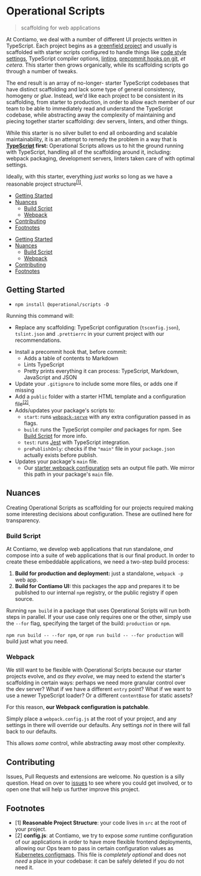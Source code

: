 # Operational Scripts

> scaffolding for web applications

At Contiamo, we deal with a number of different UI projects written in TypeScript. Each project begins as a [greenfield project](https://en.wikipedia.org/wiki/Greenfield_project) and usually is scaffolded with starter scripts configured to handle things like [code style settings](https://prettier.io/docs/en/configuration.html), TypeScript compiler options, [linting](https://palantir.github.io/tslint/), [precommit hooks on git](https://git-scm.com/book/en/v2/Customizing-Git-Git-Hooks), _et cetera_. This starter then grows organically, while its scaffolding scripts go through a number of tweaks.

The end result is an array of no-longer- starter TypeScript codebases that have distinct scaffolding and lack some type of general consistency, homogeny or _glue_. Instead, we'd like each project to be consistent in its scaffolding, from starter to production, in order to allow each member of our team to be able to immediately read and understand the TypeScript codebase, while abstracting away the complexity of maintaining and piecing together starter scaffolding: dev servers, linters, and other things.

While this starter is no silver bullet to end all onboarding and scalable maintainability, it is an attempt to remedy the problem in a way that is **[TypeScript](https://github.com/Microsoft/TypeScript/) first:** Operational Scripts allows us to hit the ground running with TypeScript, handling all of the scaffolding around it, including: webpack packaging, development servers, linters taken care of with optimal settings.

Ideally, with this starter, everything _just works_ so long as we have a reasonable project structure<sup>[[1]](#footnotes)</sup>.

<!-- START doctoc generated TOC please keep comment here to allow auto update -->
<!-- DON'T EDIT THIS SECTION, INSTEAD RE-RUN doctoc TO UPDATE -->
<!-- DON'T EDIT THIS SECTION, INSTEAD RE-RUN doctoc TO UPDATE -->

- [Getting Started](#getting-started)
- [Nuances](#nuances)
  - [Build Script](#build-script)
  - [Webpack](#webpack)
- [Contributing](#contributing)
- [Footnotes](#footnotes)

<!-- END doctoc generated TOC please keep comment here to allow auto update -->

- [Getting Started](#getting-started)
- [Nuances](#nuances)
  - [Build Script](#build-script)
  - [Webpack](#webpack)
- [Contributing](#contributing)
- [Footnotes](#footnotes)

<!-- END doctoc generated TOC please keep comment here to allow auto update -->

## Getting Started

- `npm install @operational/scripts -D`

Running this command will:

- Replace any scaffolding: TypeScript configuration (`tsconfig.json`), `tslint.json` and `.prettierrc` in your current project with our recommendations.

* Install a precommit hook that, before commit:
  - Adds a table of contents to Markdown
  - Lints TypeScript
  - Pretty prints everything it can process: TypeScript, Markdown, JavaScript and JSON
* Update your `.gitignore` to include some more files, or adds one if missing
* Add a `public` folder with a starter HTML template and a configuration file<sup>[[2]](#footnotes)</sup>.
* Adds/updates your package's scripts to:
  - `start`: runs [`webpack-serve`](https://github.com/webpack-contrib/webpack-serve) with any extra configuration passed in as flags.
  - `build`: runs the TypeScript compiler _and_ packages for npm. See [Build Script](#build-script) for more info.
  - `test`: runs [Jest](https://github.com/facebook/jest) with TypeScript integration.
  - `prePublishOnly`: checks if the `"main"` file in your `package.json` actually exists before publish.
* Updates your package's `main` file.
  - Our [starter webpack configuration](#webpack-configuration) sets an output file path. We mirror this path in your package's `main` file.

## Nuances

Creating Operational Scripts as scaffolding for our projects required making some interesting decisions about configuration. These are outlined here for transparency.

### Build Script

At Contiamo, we develop web applications that run standalone, _and_ compose into a suite of web applications that is our final product. In order to create these embeddable applications, we need a two-step build process:

1. **Build for production and deployment:** just a standalone, `webpack -p` web app.
2. **Build for Contiamo UI:** this packages the app and prepares it to be published to our internal `npm` registry, or the public registry if open source.

Running `npm build` in a package that uses Operational Scripts will run both steps in parallel. If your use case only requires one or the other, simply use the `--for` flag, specifying the target of the build: `production` or `npm`.

`npm run build -- --for npm`, or `npm run build -- --for production` will build just what you need.

### Webpack

We still want to be flexible with Operational Scripts because our starter projects evolve, and _as they evolve_, we may need to extend the starter's scaffolding in certain ways: perhaps we need more granular control over the dev server? What if we have a different `entry` point? What if we want to use a newer TypeScript loader? Or a different `contentBase` for static assets?

For this reason, **our Webpack configuration is patchable**.

Simply place a `webpack.config.js` at the root of your project, and any settings in there will override our defaults. Any settings _not_ in there will fall back to our defaults.

This allows _some_ control, while abstracting away most other complexity.

## Contributing

Issues, Pull Requests and extensions are welcome. No question is a silly question. Head on over to [issues](https://github.com/contiamo/operational-scripts/issues) to see where you could get involved, or to open one that will help us further improve this project.

## Footnotes

- [1] **Reasonable Project Structure**: your code lives in `src` at the root of your project.
- [2] **config.js**: at Contiamo, we try to expose _some_ runtime configuration of our applications in order to have more flexible frontend deployments, allowing our Ops team to pass in certain configuration values as [Kubernetes configmaps](https://kubernetes.io/docs/tasks/configure-pod-container/configure-pod-configmap/). This file is _completely optional_ and does not _need_ a place in your codebase: it can be safely deleted if you do not need it.
